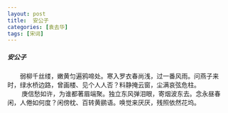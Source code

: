 ```yaml
---
layout: post
title:  安公子
categories: [袁去华]
tags: [宋词]
---
```


##### 安公子

　　弱柳千丝缕，嫩黄匀遍鸦啼处。寒入罗衣春尚浅，过一番风雨。问燕子来
时，绿水桥边路，曾画楼、见个人人否？料静掩云窗，尘满哀弦危柱。　　　
　 
<br>　　 庚信愁如许，为谁都著眉端聚。独立东风弹泪眼，寄烟波东去。念永昼春
闲，人倦如何度？闲傍枕、百转黄鹂语。唤觉来厌厌，残照依然花坞。　　　 
　　　 
　 


　　　　　　　 


























　　　　　　　　　　 





































